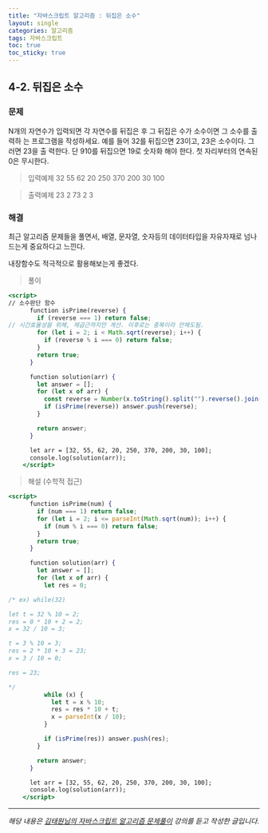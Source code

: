 ```yaml
---
title: "자바스크립트 알고리즘 : 뒤집은 소수"
layout: single
categories: 알고리즘
tags: 자바스크립트
toc: true
toc_sticky: true
---
```


## 4-2. 뒤집은 소수

### 문제

N개의 자연수가 입력되면 각 자연수를 뒤집은 후 그 뒤집은 수가 소수이면 그 소수를 출력하
는 프로그램을 작성하세요. 예를 들어 32를 뒤집으면 23이고, 23은 소수이다. 그러면 23을 출
력한다. 단 910를 뒤집으면 19로 숫자화 해야 한다. 첫 자리부터의 연속된 0은 무시한다.

> 입력예제
> 32 55 62 20 250 370 200 30 100

> 출력예제
> 23 2 73 2 3

### 해결

최근 알고리즘 문제들을 풀면서, 배열, 문자열, 숫자등의 데이터타입을 자유자재로 넘나드는게 중요하다고 느낀다.

내장함수도 적극적으로 활용해보는게 좋겠다.

> 풀이

```jsx
<script>
// 소수판단 함수
      function isPrime(reverse) {
        if (reverse === 1) return false;
// 시간효율성을 위해, 제곱근까지만 계산. 이후로는 중복이라 안해도됨.
        for (let i = 2; i < Math.sqrt(reverse); i++) {
          if (reverse % i === 0) return false;
        }
        return true;
      }

      function solution(arr) {
        let answer = [];
        for (let x of arr) {
          const reverse = Number(x.toString().split("").reverse().join(""));
          if (isPrime(reverse)) answer.push(reverse);
        }

        return answer;
      }

      let arr = [32, 55, 62, 20, 250, 370, 200, 30, 100];
      console.log(solution(arr));
    </script>
```

> 해설 (수학적 접근)

```jsx
<script>
      function isPrime(num) {
        if (num === 1) return false;
        for (let i = 2; i <= parseInt(Math.sqrt(num)); i++) {
          if (num % i === 0) return false;
        }
        return true;
      }

      function solution(arr) {
        let answer = [];
        for (let x of arr) {
          let res = 0;

/* ex) while(32)

let t = 32 % 10 = 2;
res = 0 * 10 + 2 = 2;
x = 32 / 10 = 3;

t = 3 % 10 = 3;
res = 2 * 10 + 3 = 23;
x = 3 / 10 = 0;

res = 23;

*/
          while (x) {
            let t = x % 10;
            res = res * 10 + t;
            x = parseInt(x / 10);
          }

          if (isPrime(res)) answer.push(res);
        }

        return answer;
      }

      let arr = [32, 55, 62, 20, 250, 370, 200, 30, 100];
      console.log(solution(arr));
    </script>
```

---

_해당 내용은 [김태원님의 자바스크립트 알고리즘 문제풀이](https://www.inflearn.com/course/%EC%9E%90%EB%B0%94%EC%8A%A4%ED%81%AC%EB%A6%BD%ED%8A%B8-%EC%95%8C%EA%B3%A0%EB%A6%AC%EC%A6%98-%EB%AC%B8%EC%A0%9C%ED%92%80%EC%9D%B4/dashboard) 강의를 듣고 작성한 글입니다._
